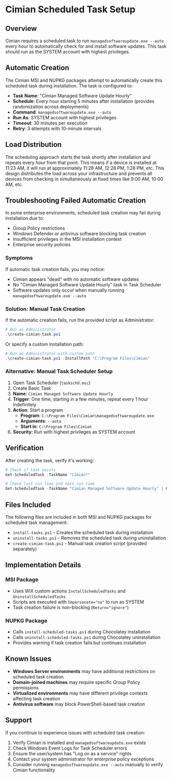# Cimian Scheduled Task Setup

## Overview

Cimian requires a scheduled task to run `managedsoftwareupdate.exe --auto` every hour to automatically check for and install software updates. This task should run as the SYSTEM account with highest privileges.

## Automatic Creation

The Cimian MSI and NUPKG packages attempt to automatically create this scheduled task during installation. The task is configured to:

- **Task Name**: "Cimian Managed Software Update Hourly"
- **Schedule**: Every hour starting 5 minutes after installation (provides randomization across deployments)
- **Command**: `managedsoftwareupdate.exe --auto`
- **Run As**: SYSTEM account with highest privileges
- **Timeout**: 30 minutes per execution
- **Retry**: 3 attempts with 10-minute intervals

## Load Distribution

The scheduling approach starts the task shortly after installation and repeats every hour from that point. This means if a device is installed at 11:23 AM, it will run at approximately 11:28 AM, 12:28 PM, 1:28 PM, etc. This design distributes the load across your infrastructure and prevents all devices from checking in simultaneously at fixed times like 9:00 AM, 10:00 AM, etc.

## Troubleshooting Failed Automatic Creation

In some enterprise environments, scheduled task creation may fail during installation due to:

- Group Policy restrictions
- Windows Defender or antivirus software blocking task creation
- Insufficient privileges in the MSI installation context
- Enterprise security policies

### Symptoms

If automatic task creation fails, you may notice:
- Cimian appears "dead" with no automatic software updates
- No "Cimian Managed Software Update Hourly" task in Task Scheduler
- Software updates only occur when manually running `managedsoftwareupdate.exe --auto`

### Solution: Manual Task Creation

If the automatic creation fails, run the provided script as Administrator:

```powershell
# Run as Administrator
.\create-cimian-task.ps1
```

Or specify a custom installation path:

```powershell
# Run as Administrator with custom path
.\create-cimian-task.ps1 -InstallPath "C:\Program Files\Cimian"
```

### Alternative: Manual Task Scheduler Setup

1. Open Task Scheduler (`taskschd.msc`)
2. Create Basic Task
3. **Name**: `Cimian Managed Software Update Hourly`
4. **Trigger**: One time, starting in a few minutes, repeat every 1 hour indefinitely
5. **Action**: Start a program
   - **Program**: `C:\Program Files\Cimian\managedsoftwareupdate.exe`
   - **Arguments**: `--auto`
   - **Start in**: `C:\Program Files\Cimian`
6. **Security**: Run with highest privileges as SYSTEM account

## Verification

After creating the task, verify it's working:

```powershell
# Check if task exists
Get-ScheduledTask -TaskName "Cimian*"

# Check last run time and next run time
Get-ScheduledTask -TaskName "Cimian Managed Software Update Hourly" | Get-ScheduledTaskInfo
```

## Files Included

The following files are included in both MSI and NUPKG packages for scheduled task management:

- `install-tasks.ps1` - Creates the scheduled task during installation
- `uninstall-tasks.ps1` - Removes the scheduled task during uninstallation
- `create-cimian-task.ps1` - Manual task creation script (provided separately)

## Implementation Details

### MSI Package
- Uses WiX custom actions `InstallScheduledTasks` and `UninstallScheduledTasks`
- Scripts are executed with `Impersonate="no"` to run as SYSTEM
- Task creation failure is non-blocking (`Return="ignore"`)

### NUPKG Package
- Calls `install-scheduled-tasks.ps1` during Chocolatey installation
- Calls `uninstall-scheduled-tasks.ps1` during Chocolatey uninstallation
- Provides warning if task creation fails but continues installation

## Known Issues

- **Windows Server environments** may have additional restrictions on scheduled task creation
- **Domain-joined machines** may require specific Group Policy permissions
- **Virtualized environments** may have different privilege contexts affecting task creation
- **Antivirus software** may block PowerShell-based task creation

## Support

If you continue to experience issues with scheduled task creation:

1. Verify Cimian is installed and `managedsoftwareupdate.exe` exists
2. Check Windows Event Logs for Task Scheduler errors
3. Ensure the user/system has "Log on as a service" rights
4. Contact your system administrator for enterprise policy exceptions
5. Consider running `managedsoftwareupdate.exe --auto` manually to verify Cimian functionality
